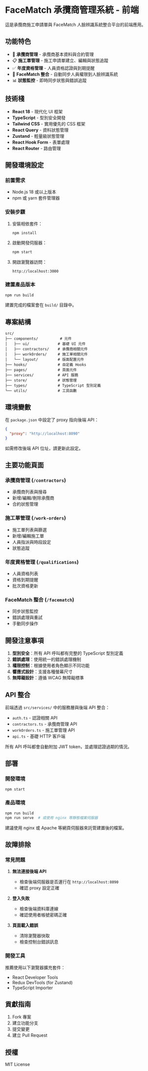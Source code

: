 # FaceMatch 承攬商管理系統 - 前端

這是承攬商施工申請單與 FaceMatch 人臉辨識系統整合平台的前端應用。

## 功能特色

- 🏢 **承攬商管理** - 承攬商基本資料與合約管理
- 📋 **施工單管理** - 施工申請單建立、編輯與狀態追蹤
- ✅ **年度資格管理** - 人員資格認證與到期提醒
- 🔄 **FaceMatch 整合** - 自動同步人員權限到人臉辨識系統
- 📊 **狀態監控** - 即時同步狀態與錯誤追蹤

## 技術棧

- **React 18** - 現代化 UI 框架
- **TypeScript** - 型別安全開發
- **Tailwind CSS** - 實用優先的 CSS 框架
- **React Query** - 資料狀態管理
- **Zustand** - 輕量級狀態管理
- **React Hook Form** - 表單處理
- **React Router** - 路由管理

## 開發環境設定

### 前置需求

- Node.js 18 或以上版本
- npm 或 yarn 套件管理器

### 安裝步驟

1. 安裝相依套件：
   ```bash
   npm install
   ```

2. 啟動開發伺服器：
   ```bash
   npm start
   ```

3. 開啟瀏覽器訪問：
   ```
   http://localhost:3000
   ```

### 建置產品版本

```bash
npm run build
```

建置完成的檔案會在 `build/` 目錄中。

## 專案結構

```
src/
├── components/          # 元件
│   ├── ui/             # 基礎 UI 元件
│   ├── contractors/    # 承攬商相關元件
│   ├── workOrders/     # 施工單相關元件
│   └── layout/         # 版面配置元件
├── hooks/              # 自定義 Hooks
├── pages/              # 頁面元件
├── services/           # API 服務
├── store/              # 狀態管理
├── types/              # TypeScript 型別定義
└── utils/              # 工具函數
```

## 環境變數

在 `package.json` 中設定了 proxy 指向後端 API：

```json
{
  "proxy": "http://localhost:8090"
}
```

如需修改後端 API 位址，請更新此設定。

## 主要功能頁面

### 承攬商管理 (`/contractors`)
- 承攬商列表與搜尋
- 新增/編輯/刪除承攬商
- 合約狀態管理

### 施工單管理 (`/work-orders`)
- 施工單列表與篩選
- 新增/編輯施工單
- 人員指派與時段設定
- 狀態追蹤

### 年度資格管理 (`/qualifications`)
- 人員資格列表
- 資格到期提醒
- 批次資格更新

### FaceMatch 整合 (`/facematch`)
- 同步狀態監控
- 錯誤處理與重試
- 手動同步操作

## 開發注意事項

1. **型別安全**：所有 API 呼叫都有完整的 TypeScript 型別定義
2. **錯誤處理**：使用統一的錯誤處理機制
3. **權限控制**：根據使用者角色顯示不同功能
4. **響應式設計**：支援各種螢幕尺寸
5. **無障礙設計**：遵循 WCAG 無障礙標準

## API 整合

前端透過 `src/services/` 中的服務層與後端 API 整合：

- `auth.ts` - 認證相關 API
- `contractors.ts` - 承攬商管理 API
- `workOrders.ts` - 施工單管理 API
- `api.ts` - 基礎 HTTP 客戶端

所有 API 呼叫都會自動附加 JWT token，並處理認證過期的情況。

## 部署

### 開發環境
```bash
npm start
```

### 產品環境
```bash
npm run build
npm run serve  # 或使用 nginx 等靜態檔案伺服器
```

建議使用 nginx 或 Apache 等網頁伺服器來託管建置後的檔案。

## 故障排除

### 常見問題

1. **無法連接後端 API**
   - 檢查後端伺服器是否運行在 `http://localhost:8090`
   - 確認 proxy 設定正確

2. **登入失敗**
   - 檢查後端資料庫連線
   - 確認使用者帳號密碼正確

3. **頁面載入錯誤**
   - 清除瀏覽器快取
   - 檢查控制台錯誤訊息

### 開發工具

推薦使用以下瀏覽器擴充套件：

- React Developer Tools
- Redux DevTools (for Zustand)
- TypeScript Importer

## 貢獻指南

1. Fork 專案
2. 建立功能分支
3. 提交變更
4. 建立 Pull Request

## 授權

MIT License